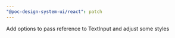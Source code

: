 ```yaml
---
"@poc-design-system-ui/react": patch
---
```


Add options to pass reference to TextInput and adjust some styles
